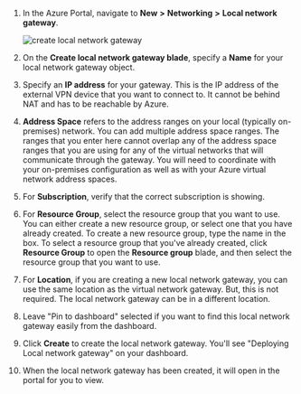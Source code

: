 1. In the Azure Portal, navigate to **New** **>** **Networking** **>** **Local network gateway**.
   
    ![create local network gateway](./media/vpn-gateway-add-lng-rm-portal-include/addlng250.png)
2. On the **Create local network gateway blade**, specify a **Name** for your local network gateway object.
3. Specify an **IP address** for your gateway. This is the IP address of the external VPN device that you want to connect to. It cannot be behind NAT and has to be reachable by Azure.
4. **Address Space** refers to the address ranges on your local (typically on-premises) network. You can add multiple address space ranges. The ranges that you enter here cannot overlap any of the address space ranges that you are using for any of the virtual networks that will communicate through the gateway.  You will need to coordinate with your on-premises configuration as well as with your Azure virtual network address spaces.
5. For **Subscription**, verify that the correct subscription is showing.
6. For **Resource Group**, select the resource group that you want to use. You can either create a new resource group, or select one that you have already created. To create a new resource group, type the name in the box. To select a resource group that you've already created, click **Resource Group** to open the **Resource group** blade, and then select the resource group that you want to use.
7. For **Location**, if you are creating a new local network gateway, you can use the same location as the virtual network gateway. But, this is not required. The local network gateway can be in a different location. 
8. Leave "Pin to dashboard" selected if you want to find this local network gateway easily from the dashboard.
9. Click **Create** to create the local network gateway. You'll see "Deploying Local network gateway" on your dashboard.
10. When the local network gateway has been created, it will open in the portal for you to view.

